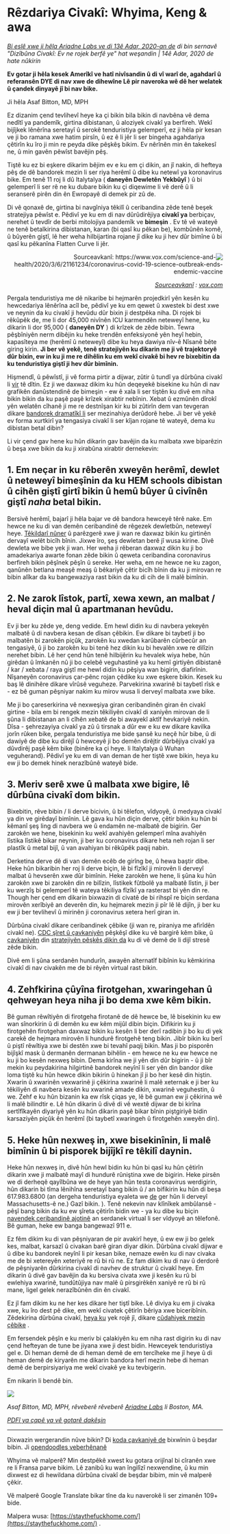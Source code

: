 # Rêzdariya Civakî: Whyima, Keng & awa

_[Bi eslê xwe ji hêla Ariadne Labs ve di 13ê Adar, 2020-an de](https://www.ariadnelabs.org/resources/articles/news/social-distancing-this-is-not-a-snow-day) di bin sernavê "Dizîbûna Civakî: Ev ne rojek berfê ye" hat weşandin | 14ê Adar, 2020 de hate nûkirin_

**Ev gotar ji hêla kesek Amerîkî ve hatî nivîsandin û di vî warî de, agahdarî û referansên DYE di nav xwe de dihewîne Lê pir naveroka wê dê her welatek û çandek dinyayê jî bi nav bike.**

Ji hêla Asaf Bitton, MD, MPH

Ez dizanim çend tevlihevî heye ka çi bikin bila bikin di navbêna vê dema nedîtî ya pandemîk, girtina dibistanan, û aloziyek civakî ya berfireh. Wekî bijîjkek lênêrîna seretayî û serokê tenduristiya gelemperî, ez ji hêla pir kesan ve ji bo ramana xwe hatim pirsîn, û ez ê li jêr li ser bingeha agahdariya çêtirîn ku îro ji min re peyda dike pêşkêş bikim. Ev nêrînên min ên takekesî ne, û min gavên pêwîst bavêjin pêş.

Tiştê ku ez bi eşkere dikarim bêjim ev e ku em çi dikin, an jî nakin, di hefteya pêş de dê bandorek mezin li ser riya herêmî û dibe ku netewî ya koronavirus bike. Em tenê 11 roj li dû Italytalya ( **daneyên Dewletên Yekbûyî** ) û bi gelemperî li ser rê ne ku dubare bikin ku çi diqewime li vê derê û li seranserê pirên din ên Ewropayê di demek pir zû de.

Di vê qonaxê de, girtina bi navgîniya têkilî û ceribandina zêde tenê beşek stratejiya pêwîst e. Pêdivî ye ku em di nav dûrûdirêjiya **civakî ya** berbiçav, nerehet û tevdîr de berbi mitolojiya pandemîk ve **bimeşin** . Ev tê vê wateyê ne tenê betalkirina dibistanan, karan (bi qasî ku pêkan be), kombûnên komê, û bûyerên giştî, lê her weha hilbijartina rojane jî dike ku ji hev dûr bimîne û bi qasî ku pêkanîna Flatten Curve li jêr.

<center style=";text-align:right;direction:rtl"><img src="/graph.jpeg" alt="Sourceavkanî: https://www.vox.com/science-and-health/2020/3/6/21161234/coronavirus-covid-19-science-outbreak-ends-endemic-vaccine"><p style=";text-align:right;direction:rtl"><em><a href="https://www.vox.com/science-and-health/2020/3/6/21161234/coronavirus-covid-19-science-outbreak-ends-endemic-vaccine">Sourceavkanî</a> : <a href="https://www.vox.com/science-and-health/2020/3/6/21161234/coronavirus-covid-19-science-outbreak-ends-endemic-vaccine">vox.com</a></em></p></center>

Pergala tenduristiya me dê nikaribe bi hejmarên projedkirî yên kesên ku hewcedariya lênêrîna acîl be, pêdivî ye ku em qewet û xwestek bi dest xwe ve neynin da ku civakî ji hevûdu dûr bixin ji destpêka niha. Di rojek bi rêkûpêk de, me li dor 45,000 nivînên ICU karmendên neteweyî hene, ku dikarin li dor 95,000 ( **daneyên DY** ) di krîzek de zêde bibin. Tewra pêşbîniyên nerm dibêjin ku heke trendên enfeksiyonê yên heyî hebin, kapasîteya me (herêmî û neteweyî) dibe ku heya dawiya nîv-ê Nîsanê bête giring kirin. **Ji ber vê yekê, tenê stratejiyên ku dikarin me ji vê trajektoryê dûr bixin, ew in ku ji me re dihêlin ku em wekî civakê bi hev re bixebitin da ku tenduristiya giştî ji hev dûr bimînin.**

Hişmendî, û pêwîstî, ji vê forma pirtir a dijwar, zûtir û tundî ya dûrbûna civakî li [vir](https://www.nytimes.com/interactive/2020/03/13/opinion/coronavirus-trump-response.html?action=click&module=Opinion&pgtype=Homepage--) tê dîtin. Ez ji we daxwaz dikim ku hûn deqeyekê bisekine ku hûn di nav grafikên danûstendinê de bimeşin - ew ê xala li ser tiştên ku divê em niha bikin bikin da ku paşê paşê krîzek xirabtir nebînin. Xebat û ezmûnên dîrokî yên welatên cîhanê ji me re destnîşan kir ku bi zûtirîn dem van tevgeran dikare [bandorek dramatîkî li](https://bmcpublichealth.biomedcentral.com/articles/10.1186/s12889-018-5446-1) ser mezinahiya derûdorê hebe. Ji ber vê yekê ev forma xurtkirî ya tengasiya civakî li ser kîjan rojane tê wateyê, dema ku dibistan betal dibin?

Li vir çend gav hene ku hûn dikarin gav bavêjin da ku malbata xwe biparêzin û beşa xwe bikin da ku ji xirabûna xirabtir dernekevin:

## 1\. Em neçar in ku rêberên xweyên herêmî, dewlet û neteweyî bimeşînin da ku HEM schools dibistan û cihên giştî girtî bikin û hemû bûyer û civînên giştî _naha_ betal bikin.

Bersivê herêmî, bajarî ji hêla bajar ve dê bandora hewceyê têrê nake. Em hewce ne ku di van demên ceribandinê de rêgezek dewletbûn, neteweyî heye. [Têkildarî nûner](https://www.house.gov/representatives/find-your-representative) û parêzgerê xwe ji wan re daxwaz bikin ku girtinên dervayî welêt bicîh bînin. Jixwe îro, şeş dewletan berê jî wusa kirine. Divê dewleta we bibe yek ji wan. Her weha ji rêberan daxwaz dikin ku ji bo amadekariya awarte fonan zêde bikin û qeweta ceribandina coronavirus berfireh bikin pêşînek pêşîn û sereke. Her weha, em ne hewce ne ku zagon, qanûnên betlana meaşê meaş û bêkariyê çêtir bicîh bînin da ku ji mirovan re bibin alîkar da ku bangewaziya rast bikin da ku di cih de li malê bimînin.

## 2\. Ne zarok lîstok, partî, xewa xewn, an malbat / heval diçin mal û apartmanan hevûdu.

Ev ji ber ku zêde ye, deng vedide. Em hewl didin ku di navbera yekeyên malbatê û di navbera kesan de dîsan çêbikin. Ew dikare bi taybetî ji bo malbatên bi zarokên piçûk, zarokên ku xwedan karûbarên cûrbecûr an tengasiyê, û ji bo zarokên ku bi tenê hez dikin ku bi hevalên xwe re dilîzin nerehet bibin. Lê her çend hûn tenê hilbijêrin ku hevalek wiya hebe, hûn girêdan û îmkanên nû ji bo celebê veguhastinê ya ku hemî girtiyên dibistanê / kar / xebata / raya giştî me hewl didin ku pêşiya wan bigirin, diafirînin. Nîşaneyên coronavirus çar-pênc rojan çêdike ku xwe eşkere bikin. Kesek ku baş lê dinihêre dikare vîrûsê veguheze. Parvekirina xwarinê bi taybetî rîsk e - ez bê guman pêşniyar nakim ku mirov wusa li derveyî malbata xwe bike.

Me ji bo çareserkirina vê nexweşiya giran ceribandinên giran ên civakî girtine - bila em bi rengek mezin têkiliyên civakî di xaniyên mirovan de li şûna li dibistanan an li cîhên xebatê de bi awayekî aktîf hevkariyê nekin. Dîsa - şehrezayiya civakî ya zû û tirsnak a dûr ew e ku ew dikare kavilka jorîn rûken bike, pergala tenduristiya me bide şansê ku neçê hûr bibe, û di dawiyê de dibe ku dirêjî û hewceyê ji bo demên dirêjtir dûrbêjiya civakî ya dûvdirêj paşê kêm bike (binêre ka çi heye. li Italytalya û Wuhan veguherand). Pêdivî ye ku em di van deman de her tiştê xwe bikin, heya ku ew ji bo demek hinek nerazîbûnê wateyê bide.

## 3\. Meriv serê xwe û malbata xwe bigire, lê dûrbûna civakî dom bikin.

Bixebitin, rêve bibin / li derve bicivin, û bi têlefon, vîdyoyê, û medyaya civakî ya din ve girêdayî bimînin. Lê gava ku hûn diçin derve, çêtir bikin ku hûn bi kêmanî şeş ling di navbera we û endamên ne-malbatê de bigirin. Ger zarokên we hene, bisekinin ku wekî avahiyên gelemperî mîna avahiyên lîstika lîstikê bikar neynin, ji ber ku coronavirus dikare heta neh rojan li ser plastîk û metal bijî, û van avahiyan bi rêkûpêk paqij nabin.

Derketina derve dê di van demên ecêb de girîng be, û hewa baştir dibe. Heke hûn bikaribin her roj li derve biçin, lê bi fîzîkî ji mirovên li derveyî malbat û hevserên xwe dûr bimînin. Heke zarokên we hene, li şûna ku hûn zarokên xwe bi zarokên din re bilîzin, lîstikek fûtbolê ya malbatê lîstin, ji ber ku werzîş bi gelemperî tê wateya têkiliya fîzîkî ya rasterast bi yên din re. Though her çend em dikarin bixwazin di civatê de bi rihspî re biçin serdana mirovên xerîbiyê an deverên din, ku hejmarek mezin ji pîr lê lê dijîn, ji ber ku ew ji ber tevlihevî û mirinên ji coronavirus xetera herî giran in.

Dûrbûna civakî dikare ceribandinek çêbike (ji wan re, piraniya me afirîdên civakî ne). [CDC şîret û çavkaniyên](https://www.cdc.gov/coronavirus/2019-ncov/about/coping.html) pêşkêşî dike ku vê bargirê kêm bike, û [çavkaniyên](https://www.verywellmind.com/managing-coronavirus-anxiety-4798909) din [stratejiyên pêşkêş dikin da](https://www.verywellmind.com/managing-coronavirus-anxiety-4798909) ku di vê demê de li dijî stresê zêde bikin.

Divê em li şûna serdanên hundurîn, awayên alternatîf bibînin ku kêmkirina civakî di nav civakên me de bi rêyên virtual rast bikin.

## 4\. Zehfkirina çûyîna firotgehan, xwaringehan û qehweyan heya niha ji bo dema xwe kêm bikin.

Bê guman rêwîtiyên di firotgeha firotanê de dê hewce be, lê bisekinin ku ew wan sînorkirin û di demên ku ew kêm mijûl dibin biçin. Difikirin ku ji firotgehên firotgehan daxwaz bikin ku kesên li ber derî radibin ji bo ku di yek carekê de hejmara mirovên li hundurê firotgehê teng bikin. Jibîr bikin ku berî û piştî rêwîtiya xwe bi destên xwe bi tevahî paqij bikin. Mas ji bo pisporên bijîşkî mask û dermanên dermanan bihêlin - em hewce ne ku ew hewce ne ku ji bo kesên nexweş bibin. Dema kirîna we ji yên din dûr bigirin - û ji bîr mekin ku peydakirina hilgirtinê bandorek neyînî li ser yên din bandor dike loma tiştê ku hûn hewce dikin bikirin û hinekan jî ji bo her kesê din hiştin. Xwarin û xwarinên vexwarinê ji çêkirina xwarinê li malê xeternak e ji ber ku têkiliyên di navbera kesên ku xwarinê amade dikin, xwarinê veguhestin, û we. Zehf e ku hûn bizanin ka ew rîsk çiqas ye, lê bê guman ew ji çêkirina wê li malê bilindtir e. Lê hûn dikarin û divê di vê wextê dijwar de bi kirîna sertîfîkayên diyariyê yên ku hûn dikarin paşê bikar bînin piştgiriyê bidin karsaziyên piçûk ên herêmî (bi taybetî xwaringeh û firotgehên xweyên din).

## 5\. Heke hûn nexweş in, xwe bisekinînin, li malê bimînin û bi pisporek bijîjkî re têkilî daynin.

Heke hûn nexweş in, divê hûn hewl bidin ku hûn bi qasî ku hûn çêtirîn dikarin xwe ji malbatê mayî di hundurê rûniştina xwe de bigirin. Heke pirsên we di derheqê qayîlbûna we de heye yan hûn testa coronavirus werdigirin, hûn dikarin bi tîma lênihîna seretayî bang bikin û / an bifikirin ku hûn di beşa 617.983.6800 (an dergeha tenduristiya eyaleta we [de](https://www.cdc.gov/coronavirus/2019-ncov/downloads/Phone-Numbers_State-and-Local-Health-Departments.pdf) ger hûn li derveyî Massachusetts-ê ne.) Gazî bikin. ). Tenê nekevin nav klînîkek ambûlansê - pêşî bang bikin da ku ew şîreta çêtirîn bidin we - ya ku dibe ku biçin [navendek ceribandinê ajotinê](https://www.theverge.com/2020/3/11/21174880/coronavirus-testing-drive-thru-colorado-connecticut-washington) an serdanek virtual li ser vîdyoyê an têlefonê. Bê guman, heke ew banga bangewazî 911 e.

Ez fêm dikim ku di van pêşniyaran de pir avakirî heye, û ew ew ji bo gelek kes, malbat, karsazî û civakan barê giran diyar dikin. Dûrbûna civakî dijwar e û dibe ku bandorek neyînî li pir kesan bike, nemaze ewên ku di nav civaka me de bi xetereyên xeteriyê re rû bi rû ne. Ez fam dikim ku di nav û derdorê de pêşniyarên dûrkirina civakî di navhev de struktur û civakî heye. Em dikarin û divê gav bavêjin da ku bersiva civata xwe ji kesên ku rû bi ewlehiya xwarinê, tundûtûjiya nav malê û pirsgirêkên xaniyê re rû bi rû mane, ligel gelek nerazîbûnên din ên civakî.

Ez jî fam dikim ku ne her kes dikare her tiştî bike. Lê diviya ku em ji civaka xwe, ku îro dest pê dike, em wekî civatek çêtirîn bêriya xwe biceribînin. Zêdekirina dûrbûna civakî, [heya ku](https://www.ncbi.nlm.nih.gov/pubmed/19400970/) yek rojê jî, dikare [cûdahiyek mezin çêbike](https://www.ncbi.nlm.nih.gov/pubmed/19400970/) .

Em fersendek pêşîn e ku meriv bi çalakiyên ku em niha rast digirin ku di nav çend hefteyan de tune be jiyana xwe ji dest bidin. Hewceyek tenduristiya gel e. Di heman demê de di heman demê de em tercîheke me jî heye û di heman demê de kiryarên me dikarin bandora herî mezin hebe di heman demê de berpirsiyariya me wekî civakê ye ku tevbigerin.

Em nikarin li bendê bin.

![](/signature.png)

_Asaf Bitton, MD, MPH, rêveberê rêveberê [Ariadne Labs](https://www.ariadnelabs.org) li Boston, MA._

_[PDFî ya çapê ya vê gotarê dakêşin](https://www.ariadnelabs.org/wp-content/uploads/sites/2/2020/03/Social-Distancing-This-is-Not-a-Snow-Day-Bitton.pdf)_

---

Dixwazin wergerandin nûve bikin? Di [koda çavkaniyê de](https://github.com/vvo/istayhome.info) bixwînin û beşdar bibin. Ji [opendoodles veberhênanê](https://generator.opendoodles.com/)

Whyima vê malperê? Min destpêkê xwest ku gotara orijînal bi cîranên xwe re li Fransa parve bikim. Lê zanibû ku wan îngilîzî nexwendine, û ku min dixwest ez di hewildana dûrbûna civakî de beşdar bibim, min vê malperê çêkir.

Vê malperê Google Translate bikar tîne da ku naverokê li ser zimanên 109+ bide.

Malpera wusa: [https://staythefuckhome.com/](https://staythefuckhome.com/) .